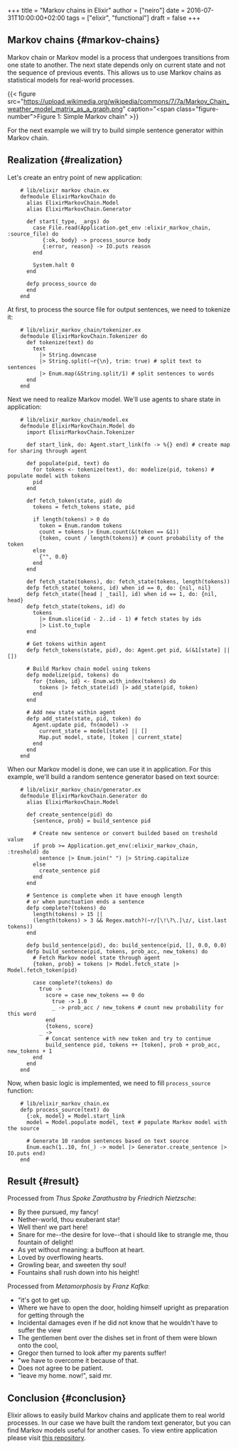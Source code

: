 +++
title = "Markov chains in Elixir"
author = ["neiro"]
date = 2016-07-31T10:00:00+02:00
tags = ["elixir", "functional"]
draft = false
+++

## Markov chains {#markov-chains}

Markov chain or Markov model is a process that undergoes transitions
from one state to another. The next state depends only on current state
and not the sequence of previous events. This allows us to use Markov
chains as statistical models for real-world processes.

{{< figure src="https://upload.wikimedia.org/wikipedia/commons/7/7a/Markov_Chain_weather_model_matrix_as_a_graph.png" caption="<span class=\"figure-number\">Figure 1: </span>Simple Markov chain" >}}

For the next example we will try to build simple sentence generator
within Markov chain.


## Realization {#realization}

Let's create an entry point of new application:

```text
    # lib/elixir markov chain.ex
    defmodule ElixirMarkovChain do
      alias ElixirMarkovChain.Model
      alias ElixirMarkovChain.Generator

      def start(_type, _args) do
        case File.read(Application.get_env :elixir_markov_chain, :source_file) do
           {:ok, body} -> process_source body
           {:error, reason} -> IO.puts reason
        end

        System.halt 0
      end

      defp process_source do
      end
    end
```

At first, to process the source file for output sentences, we need to
tokenize it:

```text
    # lib/elixir_markov_chain/tokenizer.ex
    defmodule ElixirMarkovChain.Tokenizer do
      def tokenize(text) do
        text
          |> String.downcase
          |> String.split(~r{\n}, trim: true) # split text to sentences
          |> Enum.map(&String.split/1) # split sentences to words
      end
    end
```

Next we need to realize Markov model. We'll use agents to share state in
application:

```text
    # lib/elixir_markov_chain/model.ex
    defmodule ElixirMarkovChain.Model do
      import ElixirMarkovChain.Tokenizer

      def start_link, do: Agent.start_link(fn -> %{} end) # create map for sharing through agent

      def populate(pid, text) do
        for tokens <- tokenize(text), do: modelize(pid, tokens) # populate model with tokens
        pid
      end

      def fetch_token(state, pid) do
        tokens = fetch_tokens state, pid

        if length(tokens) > 0 do
          token = Enum.random tokens
          count = tokens |> Enum.count(&(token == &1))
          {token, count / length(tokens)} # count probability of the token
        else
          {"", 0.0}
        end
      end

      def fetch_state(tokens), do: fetch_state(tokens, length(tokens))
      defp fetch_state(_tokens, id) when id == 0, do: {nil, nil}
      defp fetch_state([head | _tail], id) when id == 1, do: {nil, head}
      defp fetch_state(tokens, id) do
        tokens
          |> Enum.slice(id - 2..id - 1) # fetch states by ids
          |> List.to_tuple
      end

      # Get tokens within agent
      defp fetch_tokens(state, pid), do: Agent.get pid, &(&1[state] || [])

      # Build Markov chain model using tokens
      defp modelize(pid, tokens) do
        for {token, id} <- Enum.with_index(tokens) do
          tokens |> fetch_state(id) |> add_state(pid, token)
        end
      end

      # Add new state within agent
      defp add_state(state, pid, token) do
        Agent.update pid, fn(model) ->
          current_state = model[state] || []
          Map.put model, state, [token | current_state]
        end
      end
    end
```

When our Markov model is done, we can use it in application. For this
example, we'll build a random sentence generator based on text source:

```text
    # lib/elixir_markov_chain/generator.ex
    defmodule ElixirMarkovChain.Generator do
      alias ElixirMarkovChain.Model

      def create_sentence(pid) do
        {sentence, prob} = build_sentence pid

        # Create new sentence or convert builded based on treshold value
        if prob >= Application.get_env(:elixir_markov_chain, :treshold) do
          sentence |> Enum.join(" ") |> String.capitalize
        else
          create_sentence pid
        end
      end

      # Sentence is complete when it have enough length
      # or when punctuation ends a sentence
      defp complete?(tokens) do
        length(tokens) > 15 ||
        (length(tokens) > 3 && Regex.match?(~r/[\!\?\.]\z/, List.last tokens))
      end

      defp build_sentence(pid), do: build_sentence(pid, [], 0.0, 0.0)
      defp build_sentence(pid, tokens, prob_acc, new_tokens) do
        # Fetch Markov model state through agent
        {token, prob} = tokens |> Model.fetch_state |> Model.fetch_token(pid)

        case complete?(tokens) do
          true ->
            score = case new_tokens == 0 do
              true -> 1.0
              _ -> prob_acc / new_tokens # count new probability for this word
            end
            {tokens, score}
          _ ->
            # Concat sentence with new token and try to continue
            build_sentence pid, tokens ++ [token], prob + prob_acc, new_tokens + 1
        end
      end
    end
```

Now, when basic logic is implemented, we need to fill `process_source`
function:

```text
    # lib/elixir_markov_chain.ex
    defp process_source(text) do
      {:ok, model} = Model.start_link
      model = Model.populate model, text # populate Markov model with the source

      # Generate 10 random sentences based on text source
      Enum.each(1..10, fn(_) -> model |> Generator.create_sentence |> IO.puts end)
    end
```


## Result {#result}

Processed from _Thus Spoke Zarathustra_ by _Friedrich Nietzsche_:

-   By thee pursued, my fancy!
-   Nether-world, thou exuberant star!
-   Well then! we part here!
-   Snare for me--the desire for love--that i should like to strangle me,
    thou fountain of delight!
-   As yet without meaning: a buffoon at heart.
-   Loved by overflowing hearts.
-   Growling bear, and sweeten thy soul!
-   Fountains shall rush down into his height!

Processed from _Metamorphosis_ by _Franz Kafka_:

-   "it's got to get up.
-   Where we have to open the door, holding himself upright as preparation
    for getting through the
-   Incidental damages even if he did not know that he wouldn't have to
    suffer the view
-   The gentlemen bent over the dishes set in front of them were blown
    onto the cool,
-   Gregor then turned to look after my parents suffer!
-   "we have to overcome it because of that.
-   Does not agree to be patient.
-   "leave my home. now!", said mr.


## Conclusion {#conclusion}

Elixir allows to easily build Markov chains and applicate them to real
world processes. In our case we have built the random text generator,
but you can find Markov models useful for another cases. To view entire
application please visit
[this repository](https://github.com/ne1ro/elixir-markov-chain).
